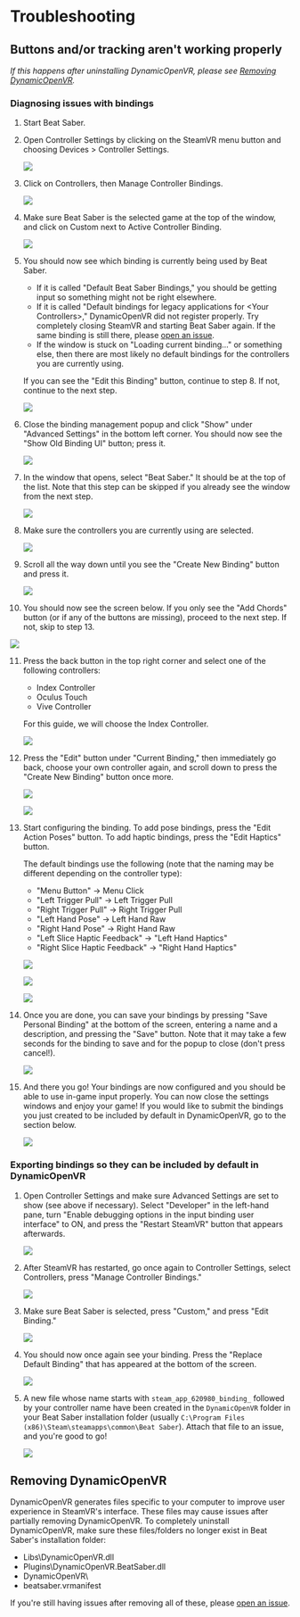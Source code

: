 # Troubleshooting
## Buttons and/or tracking aren't working properly
*If this happens after uninstalling DynamicOpenVR, please see [Removing DynamicOpenVR](TROUBLESHOOTING.md#removing-dynamicopenvr).*

### Diagnosing issues with bindings
1. Start Beat Saber.
2. Open Controller Settings by clicking on the SteamVR menu button and choosing Devices > Controller Settings.
   
   ![](Documentation/Images/controller-settings.png)

3. Click on Controllers, then Manage Controller Bindings.
   
   ![](Documentation/Images/manage-controller-bindings.png)

4. Make sure Beat Saber is the selected game at the top of the window, and click on Custom next to Active Controller Binding.

   ![](Documentation/Images/manage-bindings-default.png)

5. You should now see which binding is currently being used by Beat Saber.
   * If it is called "Default Beat Saber Bindings," you should be getting input so something might not be right elsewhere.
   * If it is called "Default bindings for legacy applications for &lt;Your Controllers&gt;," DynamicOpenVR did not register properly. Try completely closing SteamVR and starting Beat Saber again. If the same binding is still there, please [open an issue](https://github.com/nicoco007/DynamicOpenVR/issues).
   * If the window is stuck on "Loading current binding..." or something else, then there are most likely no default bindings for the controllers you are currently using.

   If you can see the "Edit this Binding" button, continue to step 8. If not, continue to the next step.

   ![](Documentation/Images/binding-possibilities.png)

6. Close the binding management popup and click "Show" under "Advanced Settings" in the bottom left corner. You should now see the "Show Old Binding UI" button; press it.

   ![](Documentation/Images/enable-advanced-settings.png)

7. In the window that opens, select "Beat Saber." It should be at the top of the list. Note that this step can be skipped if you already see the window from the next step.

   ![](Documentation/Images/select-game.png)

8. Make sure the controllers you are currently using are selected.

   ![](Documentation/Images/select-right-controller.png)

9. Scroll all the way down until you see the "Create New Binding" button and press it.

   ![](Documentation/Images/create-binding.png)

10. You should now see the screen below. If you only see the "Add Chords" button (or if any of the buttons are missing), proceed to the next step. If not, skip to step 13.

   ![](Documentation/Images/verify-buttons.png)

11. Press the back button in the top right corner and select one of the following controllers:
    * Index Controller
    * Oculus Touch
    * Vive Controller
   
    For this guide, we will choose the Index Controller.

    ![](Documentation/Images/select-different-controller.png)

12. Press the "Edit" button under "Current Binding," then immediately go back, choose your own controller again, and scroll down to press the "Create New Binding" button once more.

    ![](Documentation/Images/edit-existing-binding.png)

    ![](Documentation/Images/go-back.png)

13. Start configuring the binding. To add pose bindings, press the "Edit Action Poses" button. To add haptic bindings, press the "Edit Haptics" button.
 
    The default bindings use the following (note that the naming may be different depending on the controller type):
    * "Menu Button" &rarr; Menu Click
    * "Left Trigger Pull" &rarr; Left Trigger Pull
    * "Right Trigger Pull" &rarr; Right Trigger Pull
    * "Left Hand Pose" &rarr; Left Hand Raw
    * "Right Hand Pose" &rarr; Right Hand Raw
    * "Left Slice Haptic Feedback" &rarr; "Left Hand Haptics"
    * "Right Slice Haptic Feedback" &rarr; "Right Hand Haptics"

    ![](Documentation/Images/bindings.png)

    ![](Documentation/Images/poses.png)

    ![](Documentation/Images/haptics.png)

14. Once you are done, you can save your bindings by pressing "Save Personal Binding" at the bottom of the screen, entering a name and a description, and pressing the "Save" button. Note that it may take a few seconds for the binding to save and for the popup to close (don't press cancel!).

    ![](Documentation/Images/save.png)

15. And there you go! Your bindings are now configured and you should be able to use in-game input properly. You can now close the settings windows and enjoy your game! If you would like to submit the bindings you just created to be included by default in DynamicOpenVR, go to the section below.

    ![](Documentation/Images/done.png)

### Exporting bindings so they can be included by default in DynamicOpenVR

1. Open Controller Settings and make sure Advanced Settings are set to show (see above if necessary). Select "Developer" in the left-hand pane, turn "Enable debugging options in the input binding user interface" to ON, and press the "Restart SteamVR" button that appears afterwards.

    ![](Documentation/Images/enable-debug-input.png)

2. After SteamVR has restarted, go once again to Controller Settings, select Controllers, press "Manage Controller Bindings."

   ![](Documentation/Images/manage-controller-bindings.png)

3. Make sure Beat Saber is selected, press "Custom," and press "Edit Binding."

   ![](Documentation/Images/manage-bindings-advanced.png)

4. You should now once again see your binding. Press the "Replace Default Binding" that has appeared at the bottom of the screen.

    ![](Documentation/Images/replace-default-binding.png)

5. A new file whose name starts with `steam_app_620980_binding_` followed by your controller name have been created in the `DynamicOpenVR` folder in your Beat Saber installation folder (usually `C:\Program Files (x86)\Steam\steamapps\common\Beat Saber`). Attach that file to an issue, and you're good to go!

   ![](Documentation/Images/files.png)
   

## Removing DynamicOpenVR
DynamicOpenVR generates files specific to your computer to improve user experience in SteamVR's interface. These files may cause issues after partially removing DynamicOpenVR. To completely uninstall DynamicOpenVR, make sure these files/folders no longer exist in Beat Saber's installation folder:

* Libs\DynamicOpenVR.dll
* Plugins\DynamicOpenVR.BeatSaber.dll
* DynamicOpenVR\
* beatsaber.vrmanifest

If you're still having issues after removing all of these, please [open an issue](https://github.com/nicoco007/DynamicOpenVR/issues).
